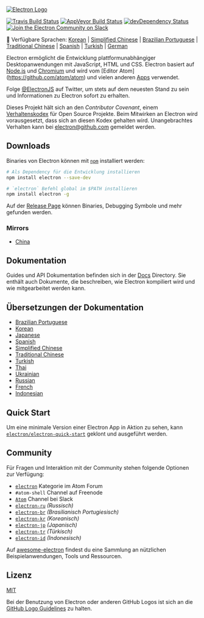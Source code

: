 [![Electron Logo](https://electron.atom.io/images/electron-logo.svg)](https://electron.atom.io/)

[![Travis Build Status](https://travis-ci.org/electron/electron.svg?branch=master)](https://travis-ci.org/electron/electron)
[![AppVeyor Build Status](https://ci.appveyor.com/api/projects/status/bc56v83355fi3369/branch/master?svg=true)](https://ci.appveyor.com/project/electron-bot/electron/branch/master)
[![devDependency Status](https://david-dm.org/electron/electron/dev-status.svg)](https://david-dm.org/electron/electron?type=dev)
[![Join the Electron Community on Slack](http://atom-slack.herokuapp.com/badge.svg)](http://atom-slack.herokuapp.com/)

:memo: Verfügbare Sprachen: [Korean](https://github.com/electron/electron/tree/master/docs-translations/ko-KR/project/README.md) | [Simplified Chinese](https://github.com/electron/electron/tree/master/docs-translations/zh-CN/project/README.md) | [Brazilian Portuguese](https://github.com/electron/electron/tree/master/docs-translations/pt-BR/project/README.md) | [Traditional Chinese](https://github.com/electron/electron/tree/master/docs-translations/zh-TW/project/README.md) | [Spanish](https://github.com/electron/electron/tree/master/docs-translations/es/project/README.md) | [Turkish](https://github.com/electron/electron/tree/master/docs-translations/tr-TR/project/README.md) | [German](https://github.com/electron/electron/tree/master/docs-translations/de-DE/project/README.md)

Electron ermöglicht die Entwicklung plattformunabhängiger Desktopanwendungen mit JavaScript, HTML und CSS. Electron basiert auf [Node.js](https://nodejs.org/) und 
[Chromium](http://www.chromium.org) und wird vom [Editor Atom]
(https://github.com/atom/atom) und vielen anderen [Apps](https://electron.atom.io/apps) verwendet.

Folge [@ElectronJS](https://twitter.com/electronjs) auf Twitter, um stets auf dem neuesten Stand zu sein und Informationen zu Electron sofort zu erhalten.

Dieses Projekt hält sich an den *Contributor Covenant*, einem [Verhaltenskodex](https://github.com/electron/electron/tree/master/docs-translations/de-DE/project/CODE_OF_CONDUCT.md) für Open Source Projekte.
Beim Mitwirken an Electron wird vorausgesetzt, dass sich an diesen Kodex gehalten wird. Unangebrachtes Verhalten kann bei electron@github.com gemeldet werden.

## Downloads

Binaries von Electron können mit
[`npm`](https://docs.npmjs.com/)
installiert werden:

```sh
# Als Dependency für die Entwicklung installieren
npm install electron --save-dev

# `electron` Befehl global im $PATH installieren
npm install electron -g
```

Auf der [Release Page](https://github.com/electron/electron/releases) können Binaries, Debugging Symbole und mehr gefunden werden.

### Mirrors

- [China](https://npm.taobao.org/mirrors/electron)

## Dokumentation

Guides und API Dokumentation befinden sich in der [Docs](https://github.com/electron/electron/tree/master/docs) Directory. Sie enthält auch Dokumente, die beschreiben, wie Electron kompiliert wird und wie mitgearbeitet werden kann.

## Übersetzungen der Dokumentation

- [Brazilian Portuguese](https://github.com/electron/electron/tree/master/docs-translations/pt-BR)
- [Korean](https://github.com/electron/electron/tree/master/docs-translations/ko-KR)
- [Japanese](https://github.com/electron/electron/tree/master/docs-translations/jp)
- [Spanish](https://github.com/electron/electron/tree/master/docs-translations/es)
- [Simplified Chinese](https://github.com/electron/electron/tree/master/docs-translations/zh-CN)
- [Traditional Chinese](https://github.com/electron/electron/tree/master/docs-translations/zh-TW)
- [Turkish](https://github.com/electron/electron/tree/master/docs-translations/tr-TR)
- [Thai](https://github.com/electron/electron/tree/master/docs-translations/th-TH)
- [Ukrainian](https://github.com/electron/electron/tree/master/docs-translations/uk-UA)
- [Russian](https://github.com/electron/electron/tree/master/docs-translations/ru-RU)
- [French](https://github.com/electron/electron/tree/master/docs-translations/fr-FR)
- [Indonesian](https://github.com/electron/electron/tree/master/docs-translations/id)

## Quick Start

Um eine minimale Version einer Electron App in Aktion zu sehen, kann 
[`electron/electron-quick-start`](https://github.com/electron/electron-quick-start) geklont und ausgeführt werden.

## Community

Für Fragen und Interaktion mit der Community stehen folgende Optionen zur Verfügung:
- [`electron`](http://discuss.atom.io/c/electron) Kategorie im Atom Forum
- `#atom-shell` Channel auf Freenode
- [`Atom`](http://atom-slack.herokuapp.com/) Channel bei Slack
- [`electron-ru`](https://telegram.me/electron_ru) *(Russisch)*
- [`electron-br`](https://electron-br.slack.com) *(Brasilianisch Portugiesisch)*
- [`electron-kr`](http://www.meetup.com/electron-kr/) *(Koreanisch)*
- [`electron-jp`](https://electron-jp.slack.com) *(Japanisch)*
- [`electron-tr`](http://electron-tr.herokuapp.com) *(Türkisch)*
- [`electron-id`](https://electron-id.slack.com) *(Indonesisch)*

Auf [awesome-electron](https://github.com/sindresorhus/awesome-electron)
findest du eine Sammlung an nützlichen Beispielanwendungen, Tools und Ressourcen.

## Lizenz

[MIT](https://github.com/electron/electron/blob/master/LICENSE)

Bei der Benutzung von Electron oder anderen GitHub Logos ist sich an die [GitHub Logo Guidelines](https://github.com/logos) zu halten.

